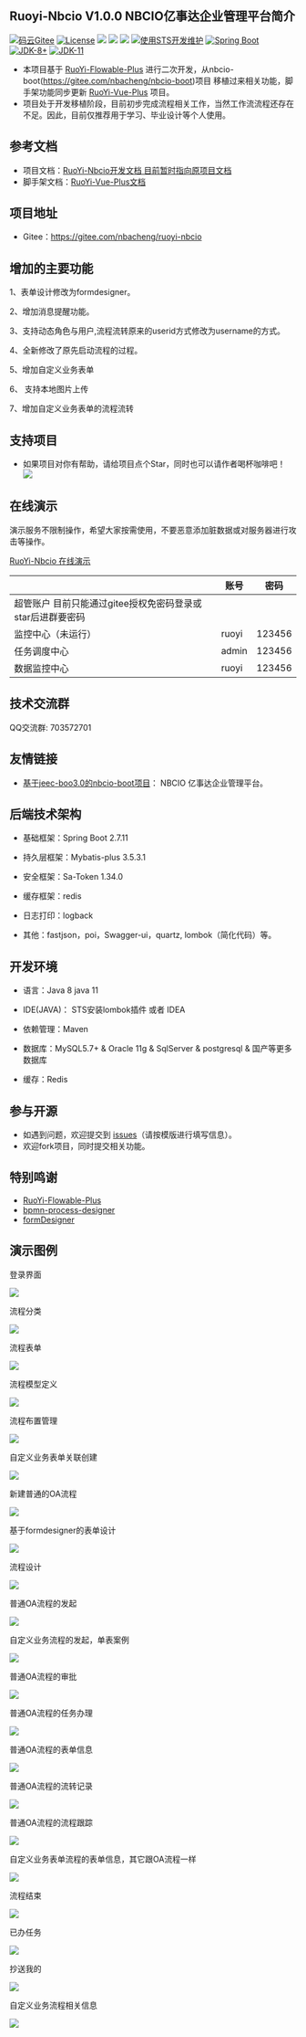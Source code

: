 ## Ruoyi-Nbcio V1.0.0 NBCIO亿事达企业管理平台简介

[![码云Gitee](https://gitee.com/nbacheng/ruoyi-nbcio/badge/star.svg?theme=blue)](https://gitee.com/nbacheng/ruoyi-nbcio)
[![License](https://img.shields.io/badge/License-MIT-blue.svg)](https://gitee.com/nbacheng/ruoyi-nbcio/blob/master/LICENSE)
[![](https://img.shields.io/badge/Author-宁波阿成-orange.svg)](http://122.227.135.243:9666/)
[![](https://img.shields.io/badge/Blog-个人博客-blue.svg)](https://nbacheng.blog.csdn.net)
[![](https://img.shields.io/badge/version-1.0.0-brightgreen.svg)](https://gitee/nbacheng/ruoyi-nbcio)
[![使用STS开发维护](https://img.shields.io/badge/STS-提供支持-blue.svg)](https://spring.io/tools)
[![Spring Boot](https://img.shields.io/badge/Spring%20Boot-2.7-blue.svg)]()
[![JDK-8+](https://img.shields.io/badge/JDK-8-green.svg)]()
[![JDK-11](https://img.shields.io/badge/JDK-11-green.svg)]()

- 本项目基于 [RuoYi-Flowable-Plus](https://gitee.com/KonBAI-Q/ruoyi-flowable-plus) 进行二次开发，从nbcio-boot(https://gitee.com/nbacheng/nbcio-boot)项目
  移植过来相关功能，脚手架功能同步更新 [RuoYi-Vue-Plus](https://gitee.com/dromara/RuoYi-Vue-Plus) 项目。
- 项目处于开发移植阶段，目前初步完成流程相关工作，当然工作流流程还存在不足。因此，目前仅推荐用于学习、毕业设计等个人使用。

## 参考文档
- 项目文档：[RuoYi-Nbcio开发文档 目前暂时指向原项目文档](http://rfp-doc.konbai.work)
- 脚手架文档：[RuoYi-Vue-Plus文档](https://gitee.com/dromara/RuoYi-Vue-Plus/wikis/pages)

## 项目地址
- Gitee：<https://gitee.com/nbacheng/ruoyi-nbcio>

## 增加的主要功能

   1、表单设计修改为formdesigner。
   
   2、增加消息提醒功能。
   
   3、支持动态角色与用户,流程流转原来的userid方式修改为username的方式。
   
   4、全新修改了原先启动流程的过程。
   
   5、增加自定义业务表单
   
   6、 支持本地图片上传
   
   7、增加自定义业务表单的流程流转
   
   

## 支持项目
-  如果项目对你有帮助，请给项目点个Star，同时也可以请作者喝杯咖啡吧！
![](https://oscimg.oschina.net/oscnet/up-58088c35672c874bd5a95c2327300d44dca.png)

## 在线演示
演示服务不限制操作，希望大家按需使用，不要恶意添加脏数据或对服务器进行攻击等操作。

[RuoYi-Nbcio 在线演示](http://122.227.135.243:9666/)

|                 | 账号  | 密码      |
|---------------- | ----- | -------- |
| 超管账户         目前只能通过gitee授权免密码登录或star后进群要密码
| 监控中心（未运行） | ruoyi | 123456   |
| 任务调度中心      | admin | 123456   |
| 数据监控中心      | ruoyi | 123456   |

## 技术交流群

QQ交流群: 703572701 

## 友情链接
- [基于jeec-boo3.0的nbcio-boot项目](https://gitee.com/nbacheng/nbcio-boot)： NBCIO 亿事达企业管理平台。

## 后端技术架构
- 基础框架：Spring Boot 2.7.11

- 持久层框架：Mybatis-plus 3.5.3.1

- 安全框架：Sa-Token 1.34.0

- 缓存框架：redis

- 日志打印：logback

- 其他：fastjson，poi，Swagger-ui，quartz, lombok（简化代码）等。

## 开发环境

- 语言：Java 8 java 11

- IDE(JAVA)： STS安装lombok插件 或者 IDEA

- 依赖管理：Maven

- 数据库：MySQL5.7+  &  Oracle 11g & SqlServer & postgresql & 国产等更多数据库

- 缓存：Redis



## 参与开源
- 如遇到问题，欢迎提交到 [issues](https://gitee.com/nbacheng/ruoyi-nbcio/issues)（请按模版进行填写信息）。
- 欢迎fork项目，同时提交相关功能。

## 特别鸣谢
- [RuoYi-Flowable-Plus](https://gitee.com/KonBAI-Q/ruoyi-flowable-plus) 
- [bpmn-process-designer](https://gitee.com/MiyueSC/bpmn-process-designer)
- [formDesigner](https://gitee.com/wurong19870715/formDesigner)

## 演示图例
<table style="width:100%; text-align:center">
<tbody>

登录界面

![](https://oscimg.oschina.net/oscnet/up-0a892b45665e14a21a171620847ef33536a.png)

流程分类

![](https://oscimg.oschina.net/oscnet/up-8cec03ba0a44455add3bb4ffac0740d78ca.png)

流程表单

![](https://oscimg.oschina.net/oscnet/up-64febc26bd3f1ba24b8a4066afad42e1f07.png)

流程模型定义

![](https://oscimg.oschina.net/oscnet/up-e21b2262a7e00045eac525bd9d34f314ec6.png)

流程布置管理

![](https://oscimg.oschina.net/oscnet/up-ff34b7eb779ea31fb93c84c6bb3a5ac3b49.png)

自定义业务表单关联创建

![](https://oscimg.oschina.net/oscnet/up-cdd3ec9e312d03389bf9b5b8b975ddfbf85.png)

新建普通的OA流程

![](https://oscimg.oschina.net/oscnet/up-0fc1b0886801a1af4d7fb0d8c4a20d9054a.png)

基于formdesigner的表单设计

![](https://oscimg.oschina.net/oscnet/up-abd87b4f6b5b1552d0e433d8a42dc5cd95c.png)

流程设计

![](https://oscimg.oschina.net/oscnet/up-7a058da9b79a0fcd13bc05bf686cb0e4a97.png)

普通OA流程的发起

![](https://oscimg.oschina.net/oscnet/up-0b8438d0f1d2288f92ab76cc502ecce2386.png)

自定义业务流程的发起，单表案例

![](https://oscimg.oschina.net/oscnet/up-58d242ecc0ffa7c1f8daac1733c26583a94.png)

普通OA流程的审批

![](https://oscimg.oschina.net/oscnet/up-9c55d3b622100acbbf553df1a100ef4e9cb.png)

普通OA流程的任务办理

![](https://oscimg.oschina.net/oscnet/up-6ff18bb82a8e3fee3ad3f5bea0c04162d46.png)

普通OA流程的表单信息

![](https://oscimg.oschina.net/oscnet/up-923af5ee1685d88f53b62314b1a1c53f0bb.png)

普通OA流程的流转记录

![](https://oscimg.oschina.net/oscnet/up-3fb048caafa240aa97acc68d734148a1948.png)

普通OA流程的流程跟踪

![](https://oscimg.oschina.net/oscnet/up-4d93951e9af906cd5bdea044c372a288f6b.png)

自定义业务表单流程的表单信息，其它跟OA流程一样

![](https://oscimg.oschina.net/oscnet/up-b78b5a5145c80745cf3d9591b65ceecaef9.png)

流程结束

![](https://oscimg.oschina.net/oscnet/up-ce19517b7a15664032128d491c7dd1eb780.png)

已办任务

![](https://oscimg.oschina.net/oscnet/up-57ab589dcca8a39d80998039da348f8e2c2.png)

抄送我的

![](https://oscimg.oschina.net/oscnet/up-888868ebeeb36b3dae2a422fb0e0a496733.png)

自定义业务流程相关信息

![](https://oscimg.oschina.net/oscnet/up-b99f34fa23f1056ca8d70baca93ada49558.png)
</tbody>
</table>
